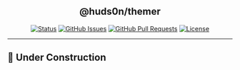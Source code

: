 </p>

<h2 align="center">@huds0n/themer</h3>

</p>

<div align="center">

[![Status](https://img.shields.io/badge/status-active-success.svg)]()
[![GitHub Issues](https://img.shields.io/github/issues/JontiHudson/modules-huds0n-themer.svg)](https://github.com/JontiHudson/modules-huds0n-themer/issues)
[![GitHub Pull Requests](https://img.shields.io/github/issues-pr/JontiHudson/modules-huds0n-themer.svg)](https://github.com/JontiHudson/modules-huds0n-themer/pulls)
[![License](https://img.shields.io/badge/license-MIT-blue.svg)](/LICENSE)

</div>

---

## 👷 Under Construction
